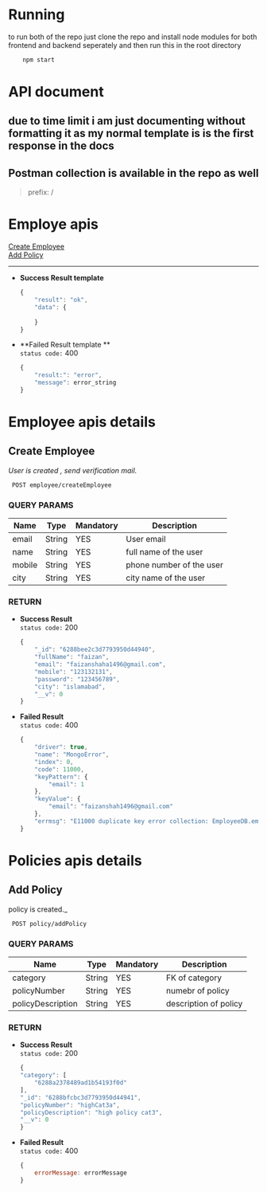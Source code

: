 
# Running
to run both of the repo just clone the repo and install node modules for both frontend and backend seperately and then run this in the root directory
```javascript
    npm start
```

# API document
## due to time limit i am just documenting without formatting it as my normal template is is the first response in the docs 
## Postman collection is available in the repo as well 
> prefix: /
# Employe apis

[Create Employee](#Create-Employee)  
[Add Policy](#Add-Policy)

***

* **Success Result template**  
    <!-- `status code:` 200 -->

    ```javascript
    {
        "result": "ok",
        "data": {
            
        }
    }
    ```

* **Failed Result template **  
`status code:` 400

    ```javascript
    {
        "result:": "error",
        "message": error_string
    }
    ```



# Employee apis details

## Create Employee
_User is created , send verification mail._  

```
 POST employee/createEmployee
```

### QUERY PARAMS

Name | Type | Mandatory | Description
------------ | ------------ | ------------ | ------------
email | String | YES | User email
name | String | YES | full name of the user
mobile | String | YES | phone number of the user
city | String | YES | city name of the user

### RETURN

* **Success Result**  
    `status code:` 200

    ```javascript
    {
        "_id": "6288bee2c3d7793950d44940",
        "fullName": "faizan",
        "email": "faizanshaha1496@gmail.com",
        "mobile": "123132131",
        "password": "123456789",
        "city": "islamabad",
        "__v": 0
    }
    ```

* **Failed Result**  
`status code:` 400

    ```javascript
    {
        "driver": true,
        "name": "MongoError",
        "index": 0,
        "code": 11000,
        "keyPattern": {
            "email": 1
        },
        "keyValue": {
            "email": "faizanshah1496@gmail.com"
        },
        "errmsg": "E11000 duplicate key error collection: EmployeeDB.employees index: email_1 dup key: { email: \"faizanshah1496@gmail.com\" }"
    }
    ```


# Policies apis details

## Add Policy
policy is created._  

```
 POST policy/addPolicy
```

### QUERY PARAMS

Name | Type | Mandatory | Description
------------ | ------------ | ------------ | ------------
category | String | YES | FK of category 
policyNumber | String | YES | numebr of policy
policyDescription | String | YES | description of policy 

### RETURN

* **Success Result**  
    `status code:` 200

    ```javascript
    {
    "category": [
        "6288a2378489ad1b54193f0d"
    ],
    "_id": "6288bfcbc3d7793950d44941",
    "policyNumber": "highCat3a",
    "policyDescription": "high policy cat3",
    "__v": 0
    }
    ```

* **Failed Result**  
`status code:` 400

    ```javascript
    {
        errorMessage: errorMessage 
    }
    ```
